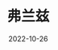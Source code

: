 ---
title: "弗兰兹"
date: "2022-10-26"
price: "20.00"
theaters: ["北京大学百周年纪念讲堂"]
remark: ['原声影片・中文字幕']
---